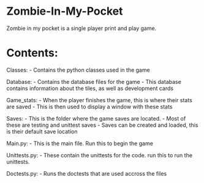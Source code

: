 # Zombie-In-My-Pocket
Zombie in my pocket is a single player print and play game.

# Contents:
Classes:
    - Contains the python classes used in the game

Database:
    - Contains the database files for the game
    - This database contains information about the tiles, as well as development cards

Game_stats:
    - When the player finishes the game, this is where their stats are saved
    - This is then used to display a window with these stats

Saves:
    - This is the folder where the game saves are located.
    - Most of these are testing and unittest saves
    - Saves can be created and loaded, this is their default save location

Main.py:
    - This is the main file. Run this to begin the game

Unittests.py:
    - These contain the unittests for the code. run this to run the unittests.

Doctests.py:
    - Runs the doctests that are used accross the files